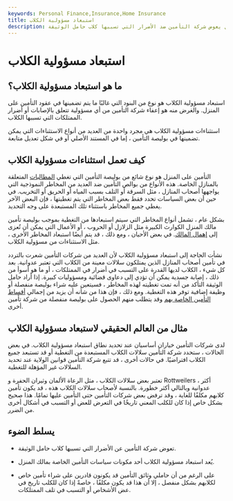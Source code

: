 ```yaml
---
keywords: Personal Finance,Insurance,Home Insurance
title: استبعاد مسؤولية الكلاب
description: استبعاد مسؤولية الكلاب هو شرط للتأمين على المنزل يعوض شركة التأمين ضد الأضرار التي تسببها كلاب حامل الوثيقة.
---
```


# استبعاد مسؤولية الكلاب
## ما هو استبعاد مسؤولية الكلاب؟

استبعاد مسؤولية الكلاب هو نوع من البنود التي غالبًا ما يتم تضمينها في عقود التأمين على المنزل. والغرض منه هو إعفاء شركة التأمين من أي مسؤولية تتعلق بالإصابات أو أضرار الممتلكات التي تسببها الكلاب.

استثناءات مسؤولية الكلاب هي مجرد واحدة من العديد من أنواع الاستثناءات التي يمكن تضمينها في بوليصة التأمين ، إما في المستند الأصلي أو في شكل تعديل متابعة.

## كيف تعمل استثناءات مسؤولية الكلاب

التأمين على المنزل هو نوع شائع من بوليصة التأمين التي تغطي [المطالبات](/insurance) المتعلقة بالمنازل الخاصة. هذه الأنواع من بوالص التأمين ضد العديد من المخاطر النموذجية التي يواجهها أصحاب المنازل ، مثل السرقة أو التلف بسبب المياه أو الحريق أو التخريب. في حين أن بعض السياسات تحدد فقط بعض المخاطر التي يتم تغطيتها ، فإن البعض الآخر يغطي جميع المخاطر باستثناء تلك المستبعدة على وجه التحديد.

بشكل عام ، تشمل أنواع المخاطر التي سيتم استبعادها من التغطية بموجب بوليصة تأمين مالك المنزل الكوارث الكبيرة مثل الزلازل أو الحروب ، أو الأعمال التي يمكن أن تُعزى إلى [إهمال المالك](/contributory-negligence). في بعض الأحيان ، ومع ذلك ، قد يتم أيضًا استبعاد المخاطر الأخرى ، مثل الاستثناءات من مسؤولية الكلاب.

نشأت الحاجة إلى استبعاد مسؤولية الكلاب لأن العديد من شركات التأمين شعرت بالتردد في تأمين أصحاب المنازل الذين يمتلكون سلالات معينة من الكلاب التي تعتبر عدوانية. بعد كل شيء ، الكلاب لديها القدرة على التسبب في أضرار في الممتلكات ، أو ما هو أسوأ من ذلك ، إصابة جسدية يمكن أن تؤدي إلى دعاوى قضائية ومسؤوليات كبيرة. إذا أراد حامل الوثيقة التأكد من أنه تمت تغطيته لهذه المخاطر ، فسيتعين عليه شراء بوليصة منفصلة أو وظيفة إضافية توفر هذه التغطية. ومع ذلك ، فإن هذا من شأنه أن يزيد من إجمالي [أقساط التأمين الخاصة بهم](/insurance-premium) وقد يتطلب منهم الحصول على بوليصة منفصلة من شركة تأمين أخرى.

## مثال من العالم الحقيقي لاستبعاد مسؤولية الكلاب

لدى شركات التأمين خياران أساسيان عند تحديد نطاق استبعاد مسؤولية الكلاب. في بعض الحالات ، ستحدد شركة التأمين سلالات الكلاب المستبعدة من التغطية أو قد تستبعد جميع الكلاب افتراضيًا. في حالات أخرى ، قد تتبع شركة التأمين قوانين الولاية عند تحديد السلالات غير المؤهلة للتغطية.

تعتبر بعض سلالات الكلاب ، مثل الرعاة الألمان وثيران الحفرة و Rottweilers ، أكثر عدوانية وبالتالي أكثر خطورة. بالنسبة لأصحاب سلالات الكلاب هذه ، قد يكون تأمين كلابهم مكلفًا للغاية ، وقد ترفض بعض شركات التأمين حتى التأمين عليها تمامًا. هذا صحيح بشكل خاص إذا كان للكلب المعني تاريخًا في التعرض للعض أو التسبب في أشكال أخرى من الضرر.

## يسلط الضوء

- تعوض شركة التأمين عن الأضرار التي تسببها كلاب حامل الوثيقة.

- يُعد استبعاد مسؤولية الكلاب أحد مكونات سياسات التأمين الخاصة بمالك المنزل.

- على الرغم من أن حاملي وثائق التأمين قد يكونون قادرين على شراء تأمين خاص لكلابهم بشكل منفصل ، إلا أن هذا قد يكون مكلفًا ، خاصةً إذا كان للكلب تاريخ في عض الأشخاص أو التسبب في تلف الممتلكات.

